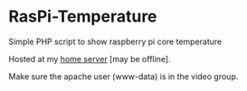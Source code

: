 # RasPi-Temperature
Simple PHP script to show raspberry pi core temperature

Hosted at my <a href="http://temp.cr0w.tk">home server</a> [may be offline].

Make sure the apache user (www-data) is in the video group.
